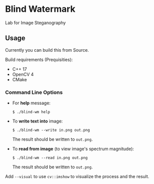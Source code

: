 # Blind Watermark

Lab for Image Steganography


## Usage

Currently you can build this from Source.

Build requirements (Prequisities):

- C++ 17
- OpenCV 4
- CMake

### Command Line Options

- For **help** message:
    
    ```console
    $ ./blind-wm help
    ```
    
- To **write text into** image:

    ```console
    $ ./blind-wm --write in.png out.png
    ```

    The result should be written to `out.png`.

- To **read from image** (to view image's spectrum magnitude):

    ```console
    $ ./blind-wm --read in.png out.png
    ```

    The result should be written to `out.png`.

Add `--visual` to use `cv::imshow` to visualize the process and the result.
